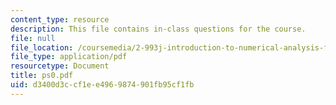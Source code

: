 ```yaml
---
content_type: resource
description: This file contains in-class questions for the course.
file: null
file_location: /coursemedia/2-993j-introduction-to-numerical-analysis-for-engineering-13-002j-spring-2005/d3400d3ccf1ee4969874901fb95cf1fb_ps0.pdf
file_type: application/pdf
resourcetype: Document
title: ps0.pdf
uid: d3400d3c-cf1e-e496-9874-901fb95cf1fb
---
```

